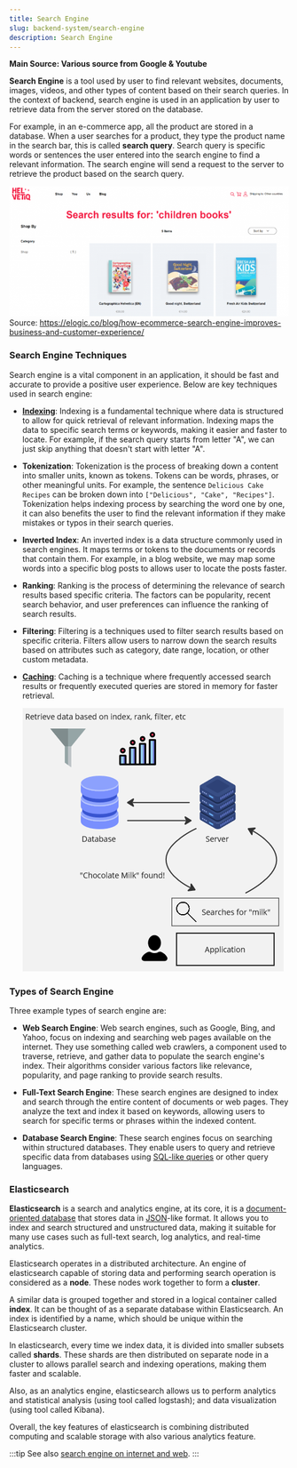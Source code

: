 ```yaml
---
title: Search Engine
slug: backend-system/search-engine
description: Search Engine
---
```


**Main Source: Various source from Google & Youtube**

**Search Engine** is a tool used by user to find relevant websites, documents, images, videos, and other types of content based on their search queries. In the context of backend, search engine is used in an application by user to retrieve data from the server stored on the database.

For example, in an e-commerce app, all the product are stored in a database. When a user searches for a product, they type the product name in the search bar, this is called **search query**. Search query is specific words or sentences the user entered into the search engine to find a relevant information. The search engine will send a request to the server to retrieve the product based on the search query.

![Search query example in an e-commerce website](./search-query-example.png)  
Source: https://elogic.co/blog/how-ecommerce-search-engine-improves-business-and-customer-experience/

### Search Engine Techniques

Search engine is a vital component in an application, it should be fast and accurate to provide a positive user experience. Below are key techniques used in search engine:

- **[Indexing](/cs-notes/database-system/database-index)**: Indexing is a fundamental technique where data is structured to allow for quick retrieval of relevant information. Indexing maps the data to specific search terms or keywords, making it easier and faster to locate. For example, if the search query starts from letter "A", we can just skip anything that doesn't start with letter "A".

- **Tokenization**: Tokenization is the process of breaking down a content into smaller units, known as tokens. Tokens can be words, phrases, or other meaningful units. For example, the sentence `Delicious Cake Recipes` can be broken down into `["Delicious", "Cake", "Recipes"]`. Tokenization helps indexing process by searching the word one by one, it can also benefits the user to find the relevant information if they make mistakes or typos in their search queries.

- **Inverted Index**: An inverted index is a data structure commonly used in search engines. It maps terms or tokens to the documents or records that contain them. For example, in a blog website, we may map some words into a specific blog posts to allows user to locate the posts faster.

- **Ranking**: Ranking is the process of determining the relevance of search results based specific criteria. The factors can be popularity, recent search behavior, and user preferences can influence the ranking of search results.

- **Filtering**: Filtering is a techniques used to filter search results based on specific criteria. Filters allow users to narrow down the search results based on attributes such as category, date range, location, or other custom metadata.

- **[Caching](/cs-notes/computer-and-programming-fundamentals/caching)**: Caching is a technique where frequently accessed search results or frequently executed queries are stored in memory for faster retrieval.

  ![Search operation](./search.png)

### Types of Search Engine

Three example types of search engine are:

- **Web Search Engine**: Web search engines, such as Google, Bing, and Yahoo, focus on indexing and searching web pages available on the internet. They use something called web crawlers, a component used to traverse, retrieve, and gather data to populate the search engine's index. Their algorithms consider various factors like relevance, popularity, and page ranking to provide search results.

- **Full-Text Search Engine**: These search engines are designed to index and search through the entire content of documents or web pages. They analyze the text and index it based on keywords, allowing users to search for specific terms or phrases within the indexed content.

- **Database Search Engine**: These search engines focus on searching within structured databases. They enable users to query and retrieve specific data from databases using [SQL-like queries](/cs-notes/database-system/query-language) or other query languages.

### Elasticsearch

**Elasticsearch** is a search and analytics engine, at its core, it is a [document-oriented database](/cs-notes/database-system/nosql#document) that stores data in [JSON](/cs-notes/digital-media-processing/json)-like format. It allows you to index and search structured and unstructured data, making it suitable for many use cases such as full-text search, log analytics, and real-time analytics.

Elasticsearch operates in a distributed architecture. An engine of elasticsearch capable of storing data and performing search operation is considered as a **node**. These nodes work together to form a **cluster**.

A similar data is grouped together and stored in a logical container called **index**. It can be thought of as a separate database within Elasticsearch. An index is identified by a name, which should be unique within the Elasticsearch cluster.

In elasticsearch, every time we index data, it is divided into smaller subsets called **shards**. These shards are then distributed on separate node in a cluster to allows parallel search and indexing operations, making them faster and scalable.

Also, as an analytics engine, elasticsearch allows us to perform analytics and statistical analysis (using tool called logstash); and data visualization (using tool called Kibana).

Overall, the key features of elasticsearch is combining distributed computing and scalable storage with also various analytics feature.

:::tip
See also [search engine on internet and web](/cs-notes/internet-and-web/search-engine).
:::
